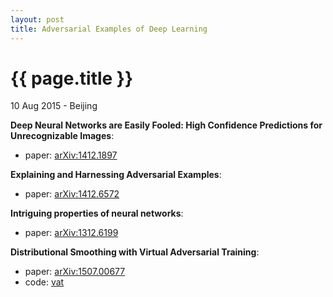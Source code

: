 ```yaml
---
layout: post
title: Adversarial Examples of Deep Learning
---
```


{{ page.title }}
================

<p class="meta">10 Aug 2015 - Beijing</p>

**Deep Neural Networks are Easily Fooled: High Confidence Predictions for Unrecognizable Images**:

- paper: [arXiv:1412.1897](http://arxiv.org/abs/1412.1897)

**Explaining and Harnessing Adversarial Examples**:

- paper: [arXiv:1412.6572](http://arxiv.org/abs/1412.6572)

**Intriguing properties of neural networks**:

- paper: [arXiv:1312.6199](http://arxiv.org/abs/1312.6199)

**Distributional Smoothing with Virtual Adversarial Training**:

- paper: [arXiv:1507.00677](http://arxiv.org/abs/1507.00677)
- code: [vat](https://github.com/takerum/vat)
